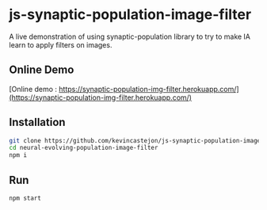# js-synaptic-population-image-filter

A live demonstration of using synaptic-population library to try to make IA learn to apply filters on images.

## Online Demo

[Online demo : https://synaptic-population-img-filter.herokuapp.com/](https://synaptic-population-img-filter.herokuapp.com/)

## Installation

```bash
git clone https://github.com/kevincastejon/js-synaptic-population-image-filter.git
cd neural-evolving-population-image-filter
npm i
```

## Run

```bash
npm start
```
